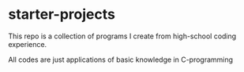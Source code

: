 # starter-projects
<p>This repo is a collection of programs I create from high-school coding experience.</p>
<p>All codes are just applications of basic knowledge in C-programming</p>